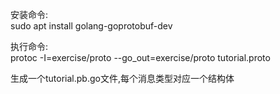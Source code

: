 安装命令:  
sudo apt install golang-goprotobuf-dev    

执行命令:    
protoc -I=exercise/proto --go_out=exercise/proto tutorial.proto

生成一个tutorial.pb.go文件,每个消息类型对应一个结构体

